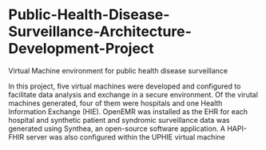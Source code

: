 # Public-Health-Disease-Surveillance-Architecture-Development-Project
Virtual Machine environment for public health disease surveillance

In this project, five virtual machines were developed and configured to facilitate data analysis and exchange in a secure environment.  Of the virutal machines generated, four of them were hospitals and one Health Information Exchange (HIE). OpenEMR was installed as the EHR for each hospital and synthetic patient and syndromic surveillance data was generated using Synthea, an open-source software application.  A HAPI-FHIR server was also configured within the UPHIE virtual machine 
